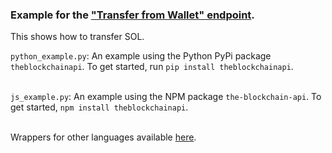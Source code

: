 ### Example for the <a href="https://docs.theblockchainapi.com/#tag/Solana-Wallet/paths/~1solana~1wallet~1transfer/post">"Transfer from Wallet" endpoint</a>.

This shows how to transfer SOL.

`python_example.py`: An example using the Python PyPi package `theblockchainapi`. To get started, run `pip install theblockchainapi`.<br/><br/>

`js_example.py`: An example using the NPM package `the-blockchain-api`. To get started, `npm install theblockchainapi`.<br/><br/>

Wrappers for other languages available <a href="https://github.com/BL0CK-X/theblockchainapi-wrappers">here</a>.